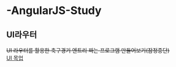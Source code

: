 # -AngularJS-Study

## UI라우터
~~UI 라우터를 활용한 축구경기 엔트리 짜는 프로그램 만들어보기(잠정중단)~~
<br>
[UI 목업](https://goo.gl/UCzQUr)
